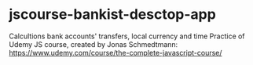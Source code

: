 # jscourse-bankist-desctop-app
Calcultions bank accounts' transfers, local currency and time
Practice of Udemy JS course, created by Jonas Schmedtmann: https://www.udemy.com/course/the-complete-javascript-course/
